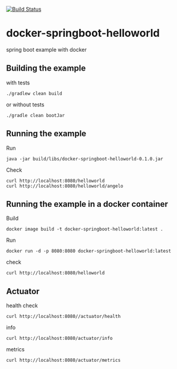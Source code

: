 [![Build Status](https://travis-ci.org/claudioaltamura/docker-springboot-helloworld.svg?branch=master)](https://travis-ci.org/claudioaltamura/docker-springboot-helloworld)


# docker-springboot-helloworld
spring boot example with docker


## Building the example 

with tests

	./gradlew clean build

or without tests

	./gradle clean bootJar

## Running the example

Run

	java -jar build/libs/docker-springboot-helloworld-0.1.0.jar

Check

	curl http://localhost:8080/helloworld
	curl http://localhost:8080/helloworld/angelo

## Running the example in a docker container

Build

	docker image build -t docker-springboot-helloworld:latest .

Run

	docker run -d -p 8080:8080 docker-springboot-helloworld:latest

check

	curl http://localhost:8080/helloworld 


## Actuator

health check

	curl http://localhost:8080//actuator/health

info

	curl http://localhost:8080/actuator/info


metrics

	curl http://localhost:8080/actuator/metrics
